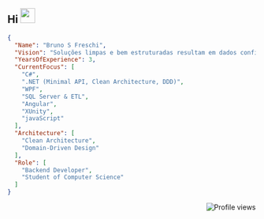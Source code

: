## Hi <img src="https://raw.githubusercontent.com/kaueMarques/kaueMarques/master/hi.gif" height="30px">


```json
{
  "Name": "Bruno S Freschi",
  "Vision": "Soluções limpas e bem estruturadas resultam em dados confiáveis.",
  "YearsOfExperience": 3,
  "CurrentFocus": [
    "C#",
    ".NET (Minimal API, Clean Architecture, DDD)",
    "WPF",
    "SQL Server & ETL",
    "Angular",
    "XUnity",
    "javaScript"
  ],
  "Architecture": [
    "Clean Architecture",
    "Domain-Driven Design"
  ],
  "Role": [
    "Backend Developer",
    "Student of Computer Science"
  ]
}
```

<p align="right"> <img src="https://komarev.com/ghpvc/?username=BrunoSFreschi&color=blue" alt="Profile views" /> </p>
